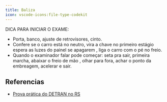 ```yaml
---
title: Baliza
icon: vscode-icons:file-type-codekit
---
```


DICA PARA INICIAR O EXAME:
- Porta, banco, ajuste de retrovisores, cinto.
- Confere se o carro está no neutro, vira a chave no primeiro estágio espera as luzes do painel se apagarem , liga o carro com o pé no freio.
- Quando o examinador falar pode começar: seta pra sair, primeira marcha, abaixar o freio de mão , olhar para fora, achar o ponto da embreagem, acelerar e sair.

## Referencias

- [Prova prática do DETRAN no RS](https://www.youtube.com/watch?v=U4VqNtJVCCY)